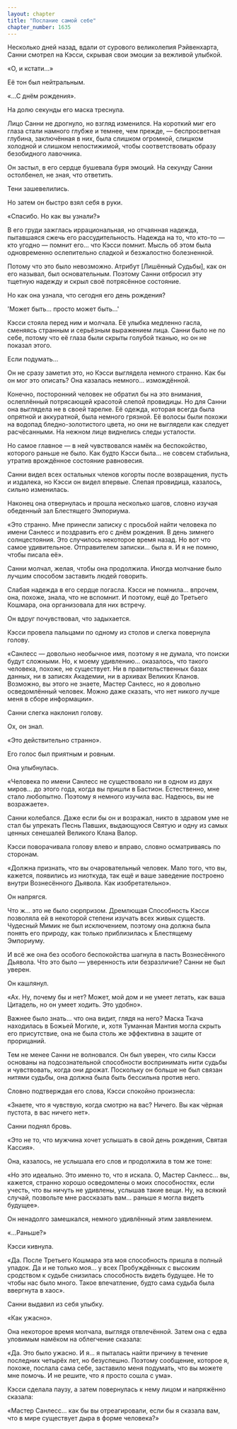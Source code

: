 ```yaml
---
layout: chapter
title: "Послание самой себе"
chapter_number: 1635
---
```




Несколько дней назад, вдали от сурового великолепия Рэйвенхарта, Санни смотрел на Кэсси, скрывая свои эмоции за вежливой улыбкой.

«О, и кстати...»

Её тон был нейтральным.

«...С днём рождения».

На долю секунды его маска треснула.

Лицо Санни не дрогнуло, но взгляд изменился. На короткий миг его глаза стали намного глубже и темнее, чем прежде, — беспросветная глубина, заключённая в них, была слишком огромной, слишком холодной и слишком непостижимой, чтобы соответствовать образу безобидного лавочника.

Он застыл, в его сердце бушевала буря эмоций. На секунду Санни остолбенел, не зная, что ответить.

Тени зашевелились.

Но затем он быстро взял себя в руки.

«Спасибо. Но как вы узнали?»

В его груди зажглась иррациональная, но отчаянная надежда, пытавшаяся сжечь его рассудительность. Надежда на то, что кто-то — кто угодно — помнит его... что Кэсси помнит. Мысль об этом была одновременно ослепительно сладкой и безжалостно болезненной.

Потому что это было невозможно. Атрибут [Лишённый Судьбы], как он его называл, был основательным. Поэтому Санни отбросил эту тщетную надежду и скрыл своё потрясённое состояние.

Но как она узнала, что сегодня его день рождения?

'Может быть... просто может быть...'

Кэсси стояла перед ним и молчала. Её улыбка медленно гасла, сменяясь странным и серьёзным выражением лица. Санни было не по себе, потому что её глаза были скрыты голубой тканью, но он не показал этого.

Если подумать...

Он не сразу заметил это, но Кэсси выглядела немного странно. Как бы он мог это описать? Она казалась немного... измождённой.

Конечно, посторонний человек не обратил бы на это внимания, ослеплённый потрясающей красотой слепой провидицы. Но для Санни она выглядела не в своей тарелке. Её одежда, которая всегда была опрятной и аккуратной, была немного грязной. Её волосы были похожи на водопад бледно-золотистого цвета, но они не выглядели как следует расчёсанными. На нежном лице виднелись следы усталости.

Но самое главное — в ней чувствовался намёк на беспокойство, которого раньше не было. Как будто Кэсси была... не совсем стабильна, утратив врождённое состояние равновесия.

Санни видел всех остальных членов когорты после возвращения, пусть и издалека, но Кэсси он видел впервые. Слепая провидица, казалось, сильно изменилась.

Наконец она отвернулась и прошла несколько шагов, словно изучая обеденный зал Блестящего Эмпориума.

«Это странно. Мне принесли записку с просьбой найти человека по имени Санлесс и поздравить его с днём рождения. В день зимнего солнцестояния. Это случилось некоторое время назад. Но вот что самое удивительное. Отправителем записки... была я. И я не помню, чтобы писала её».

Санни молчал, желая, чтобы она продолжила. Иногда молчание было лучшим способом заставить людей говорить.

Слабая надежда в его сердце погасла. Кэсси не помнила... впрочем, она, похоже, знала, что не вспомнит. И поэтому, ещё до Третьего Кошмара, она организовала для них встречу.

Он вдруг почувствовал, что задыхается.

Кэсси провела пальцами по одному из столов и слегка повернула голову.

«Санлесс — довольно необычное имя, поэтому я не думала, что поиски будут сложными. Но, к моему удивлению... оказалось, что такого человека, похоже, не существует. Ни в правительственных базах данных, ни в записях Академии, ни в архивах Великих Кланов. Возможно, вы этого не знаете, Мастер Санлесс, но я довольно осведомлённый человек. Можно даже сказать, что нет никого лучше меня в сборе информации».

Санни слегка наклонил голову.

Ох, он знал.

«Это действительно странно».

Его голос был приятным и ровным.

Она улыбнулась.

«Человека по имени Санлесс не существовало ни в одном из двух миров... до этого года, когда вы пришли в Бастион. Естественно, мне стало любопытно. Поэтому я немного изучила вас. Надеюсь, вы не возражаете».

Санни колебался. Даже если бы он и возражал, никто в здравом уме не стал бы упрекать Песнь Павших, выдающуюся Святую и одну из самых ценных сенешалей Великого Клана Валор.

Кэсси поворачивала голову влево и вправо, словно осматриваясь по сторонам.

«Должна признать, что вы очаровательный человек. Мало того, что вы, кажется, появились из ниоткуда, так ещё и ваше заведение построено внутри Вознесённого Дьявола. Как изобретательно».

Он напрягся.

Что ж... это не было сюрпризом. Дремлющая Способность Кэсси позволяла ей в некоторой степени изучать всех живых существ. Чудесный Мимик не был исключением, поэтому она должна была понять его природу, как только приблизилась к Блестящему Эмпориуму.

И всё же она без особого беспокойства шагнула в пасть Вознесённого Дьявола. Что это было — уверенность или безразличие? Санни не был уверен.

Он кашлянул.

«Ах. Ну, почему бы и нет? Может, мой дом и не умеет летать, как ваша Цитадель, но он умеет ходить. Это удобно».

Важнее было знать... что она видит, глядя на него? Маска Ткача находилась в Божьей Могиле, и, хотя Туманная Мантия могла скрыть его присутствие, она не была столь же эффективна в защите от прорицаний.

Тем не менее Санни не волновался. Он был уверен, что силы Кэсси основаны на подсознательной способности воспринимать нити судьбы и чувствовать, когда они дрожат. Поскольку он больше не был связан нитями судьбы, она должна была быть бессильна против него.

Словно подтверждая его слова, Кэсси спокойно произнесла:

«Знаете, что я чувствую, когда смотрю на вас? Ничего. Вы как чёрная пустота, в вас ничего нет».

Санни поднял бровь.

«Это не то, что мужчина хочет услышать в свой день рождения, Святая Кассия».

Она, казалось, не услышала его слов и продолжила в том же тоне:

«Но это идеально. Это именно то, что я искала. О, Мастер Санлесс... вы, кажется, странно хорошо осведомлены о моих способностях, если учесть, что вы ничуть не удивлены, услышав такие вещи. Ну, на всякий случай, позвольте мне рассказать вам... раньше я могла видеть будущее».

Он ненадолго замешкался, немного удивлённый этим заявлением.

«...Раньше?»

Кэсси кивнула.

«Да. После Третьего Кошмара эта моя способность пришла в полный упадок. Да и не только моя... у всех Пробуждённых с высоким сродством к судьбе снизилась способность видеть будущее. Не то чтобы нас было много. Такое впечатление, будто сама судьба была ввергнута в хаос».

Санни выдавил из себя улыбку.

«Как ужасно».

Она некоторое время молчала, выглядя отвлечённой. Затем она с едва уловимым намёком на облегчение сказала:

«Да. Это было ужасно. И я... я пыталась найти причину в течение последних четырёх лет, но безуспешно. Поэтому сообщение, которое я, похоже, послала сама себе, заставило меня подумать, что вы можете мне помочь. И не решите, что я просто сошла с ума».

Кэсси сделала паузу, а затем повернулась к нему лицом и напряжённо сказала:

«Мастер Санлесс... как бы вы отреагировали, если бы я сказала вам, что в мире существует дыра в форме человека?»

